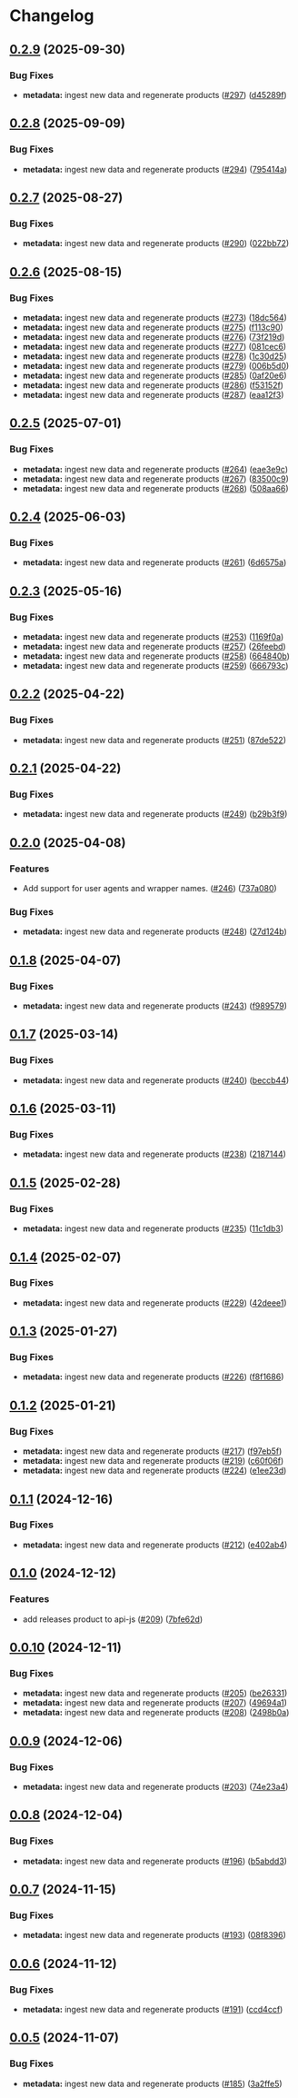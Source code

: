 # Changelog

## [0.2.9](https://github.com/launchdarkly/sdk-meta/compare/api-js/v0.2.8...api-js/v0.2.9) (2025-09-30)


### Bug Fixes

* **metadata:** ingest new data and regenerate products ([#297](https://github.com/launchdarkly/sdk-meta/issues/297)) ([d45289f](https://github.com/launchdarkly/sdk-meta/commit/d45289f9d4e286411267de8a6b9e2ba67cb3010b))

## [0.2.8](https://github.com/launchdarkly/sdk-meta/compare/api-js/v0.2.7...api-js/v0.2.8) (2025-09-09)


### Bug Fixes

* **metadata:** ingest new data and regenerate products ([#294](https://github.com/launchdarkly/sdk-meta/issues/294)) ([795414a](https://github.com/launchdarkly/sdk-meta/commit/795414abb1e04d156a7b2a27f5782849ccf247f5))

## [0.2.7](https://github.com/launchdarkly/sdk-meta/compare/api-js/v0.2.6...api-js/v0.2.7) (2025-08-27)


### Bug Fixes

* **metadata:** ingest new data and regenerate products ([#290](https://github.com/launchdarkly/sdk-meta/issues/290)) ([022bb72](https://github.com/launchdarkly/sdk-meta/commit/022bb72c918e85c1fc3bee729591ea4bd6bdb8b2))

## [0.2.6](https://github.com/launchdarkly/sdk-meta/compare/api-js/v0.2.5...api-js/v0.2.6) (2025-08-15)


### Bug Fixes

* **metadata:** ingest new data and regenerate products ([#273](https://github.com/launchdarkly/sdk-meta/issues/273)) ([18dc564](https://github.com/launchdarkly/sdk-meta/commit/18dc564ab60e97b35a151c29ef1ed18e03046075))
* **metadata:** ingest new data and regenerate products ([#275](https://github.com/launchdarkly/sdk-meta/issues/275)) ([f113c90](https://github.com/launchdarkly/sdk-meta/commit/f113c90c77d6a90d6d1e58bb802d32c177b7600d))
* **metadata:** ingest new data and regenerate products ([#276](https://github.com/launchdarkly/sdk-meta/issues/276)) ([73f219d](https://github.com/launchdarkly/sdk-meta/commit/73f219d956a40d8a6331d6b92fb1b7ca2bd43b99))
* **metadata:** ingest new data and regenerate products ([#277](https://github.com/launchdarkly/sdk-meta/issues/277)) ([081cec6](https://github.com/launchdarkly/sdk-meta/commit/081cec63c41f9b84533baa430233aa7a739ce607))
* **metadata:** ingest new data and regenerate products ([#278](https://github.com/launchdarkly/sdk-meta/issues/278)) ([1c30d25](https://github.com/launchdarkly/sdk-meta/commit/1c30d25211f896aaa9414d24f0095be2c645fccd))
* **metadata:** ingest new data and regenerate products ([#279](https://github.com/launchdarkly/sdk-meta/issues/279)) ([006b5d0](https://github.com/launchdarkly/sdk-meta/commit/006b5d0b7e248d3ccd3db314af2a5c8da0bfd06c))
* **metadata:** ingest new data and regenerate products ([#285](https://github.com/launchdarkly/sdk-meta/issues/285)) ([0af20e6](https://github.com/launchdarkly/sdk-meta/commit/0af20e619368d452e8449015ed05d9e7c53c4c11))
* **metadata:** ingest new data and regenerate products ([#286](https://github.com/launchdarkly/sdk-meta/issues/286)) ([f53152f](https://github.com/launchdarkly/sdk-meta/commit/f53152f374834b778ba563288611e8e9ef774d39))
* **metadata:** ingest new data and regenerate products ([#287](https://github.com/launchdarkly/sdk-meta/issues/287)) ([eaa12f3](https://github.com/launchdarkly/sdk-meta/commit/eaa12f3e5850f2447457d1d7b23a5064eea35086))

## [0.2.5](https://github.com/launchdarkly/sdk-meta/compare/api-js/v0.2.4...api-js/v0.2.5) (2025-07-01)


### Bug Fixes

* **metadata:** ingest new data and regenerate products ([#264](https://github.com/launchdarkly/sdk-meta/issues/264)) ([eae3e9c](https://github.com/launchdarkly/sdk-meta/commit/eae3e9ca047f9530ccdb21e8492ebe56cc44df21))
* **metadata:** ingest new data and regenerate products ([#267](https://github.com/launchdarkly/sdk-meta/issues/267)) ([83500c9](https://github.com/launchdarkly/sdk-meta/commit/83500c9b2ac199a2c9b3aea7b744d1eb0be22a7d))
* **metadata:** ingest new data and regenerate products ([#268](https://github.com/launchdarkly/sdk-meta/issues/268)) ([508aa66](https://github.com/launchdarkly/sdk-meta/commit/508aa669c34df22bc272c18692f8247a6a504dd0))

## [0.2.4](https://github.com/launchdarkly/sdk-meta/compare/api-js/v0.2.3...api-js/v0.2.4) (2025-06-03)


### Bug Fixes

* **metadata:** ingest new data and regenerate products ([#261](https://github.com/launchdarkly/sdk-meta/issues/261)) ([6d6575a](https://github.com/launchdarkly/sdk-meta/commit/6d6575a6a67de5ee5913ee333197a9c95b4d9d86))

## [0.2.3](https://github.com/launchdarkly/sdk-meta/compare/api-js/v0.2.2...api-js/v0.2.3) (2025-05-16)


### Bug Fixes

* **metadata:** ingest new data and regenerate products ([#253](https://github.com/launchdarkly/sdk-meta/issues/253)) ([1169f0a](https://github.com/launchdarkly/sdk-meta/commit/1169f0a2f34b67b96684efbd14e98808508a5c6c))
* **metadata:** ingest new data and regenerate products ([#257](https://github.com/launchdarkly/sdk-meta/issues/257)) ([26feebd](https://github.com/launchdarkly/sdk-meta/commit/26feebdd6244b67ca0a09448867fb50a72d3a636))
* **metadata:** ingest new data and regenerate products ([#258](https://github.com/launchdarkly/sdk-meta/issues/258)) ([664840b](https://github.com/launchdarkly/sdk-meta/commit/664840bf691a8ac4b7e2b1ad2de86f45af8d1f0b))
* **metadata:** ingest new data and regenerate products ([#259](https://github.com/launchdarkly/sdk-meta/issues/259)) ([666793c](https://github.com/launchdarkly/sdk-meta/commit/666793c38966446ff7dead415c45bb77dacbbd40))

## [0.2.2](https://github.com/launchdarkly/sdk-meta/compare/api-js/v0.2.1...api-js/v0.2.2) (2025-04-22)


### Bug Fixes

* **metadata:** ingest new data and regenerate products ([#251](https://github.com/launchdarkly/sdk-meta/issues/251)) ([87de522](https://github.com/launchdarkly/sdk-meta/commit/87de522b325649e5bbc4e925b546ad06a5681047))

## [0.2.1](https://github.com/launchdarkly/sdk-meta/compare/api-js/v0.2.0...api-js/v0.2.1) (2025-04-22)


### Bug Fixes

* **metadata:** ingest new data and regenerate products ([#249](https://github.com/launchdarkly/sdk-meta/issues/249)) ([b29b3f9](https://github.com/launchdarkly/sdk-meta/commit/b29b3f99c3138e0ec15aea5591515f2bdca05088))

## [0.2.0](https://github.com/launchdarkly/sdk-meta/compare/api-js/v0.1.8...api-js/v0.2.0) (2025-04-08)


### Features

* Add support for user agents and wrapper names. ([#246](https://github.com/launchdarkly/sdk-meta/issues/246)) ([737a080](https://github.com/launchdarkly/sdk-meta/commit/737a08007230849ff66acb0ac510adeaec9dbc77))


### Bug Fixes

* **metadata:** ingest new data and regenerate products ([#248](https://github.com/launchdarkly/sdk-meta/issues/248)) ([27d124b](https://github.com/launchdarkly/sdk-meta/commit/27d124b1b2f463576f97214c0ecbc66feeccd655))

## [0.1.8](https://github.com/launchdarkly/sdk-meta/compare/api-js/v0.1.7...api-js/v0.1.8) (2025-04-07)


### Bug Fixes

* **metadata:** ingest new data and regenerate products ([#243](https://github.com/launchdarkly/sdk-meta/issues/243)) ([f989579](https://github.com/launchdarkly/sdk-meta/commit/f9895794c3e096ccdc2f8125658e9a0d230d1532))

## [0.1.7](https://github.com/launchdarkly/sdk-meta/compare/api-js/v0.1.6...api-js/v0.1.7) (2025-03-14)


### Bug Fixes

* **metadata:** ingest new data and regenerate products ([#240](https://github.com/launchdarkly/sdk-meta/issues/240)) ([beccb44](https://github.com/launchdarkly/sdk-meta/commit/beccb441f828b35071af95b7b8988c139fa91444))

## [0.1.6](https://github.com/launchdarkly/sdk-meta/compare/api-js/v0.1.5...api-js/v0.1.6) (2025-03-11)


### Bug Fixes

* **metadata:** ingest new data and regenerate products ([#238](https://github.com/launchdarkly/sdk-meta/issues/238)) ([2187144](https://github.com/launchdarkly/sdk-meta/commit/21871448926ab031923d9f966e7cf066427f8e08))

## [0.1.5](https://github.com/launchdarkly/sdk-meta/compare/api-js/v0.1.4...api-js/v0.1.5) (2025-02-28)


### Bug Fixes

* **metadata:** ingest new data and regenerate products ([#235](https://github.com/launchdarkly/sdk-meta/issues/235)) ([11c1db3](https://github.com/launchdarkly/sdk-meta/commit/11c1db3170ac932eacb9732791e0fe3de0274a0d))

## [0.1.4](https://github.com/launchdarkly/sdk-meta/compare/api-js/v0.1.3...api-js/v0.1.4) (2025-02-07)


### Bug Fixes

* **metadata:** ingest new data and regenerate products ([#229](https://github.com/launchdarkly/sdk-meta/issues/229)) ([42deee1](https://github.com/launchdarkly/sdk-meta/commit/42deee1d8d0094cda98a9306a66c5938072a2737))

## [0.1.3](https://github.com/launchdarkly/sdk-meta/compare/api-js/v0.1.2...api-js/v0.1.3) (2025-01-27)


### Bug Fixes

* **metadata:** ingest new data and regenerate products ([#226](https://github.com/launchdarkly/sdk-meta/issues/226)) ([f8f1686](https://github.com/launchdarkly/sdk-meta/commit/f8f1686f822c823ea75bddd1fc1327f1e98619fc))

## [0.1.2](https://github.com/launchdarkly/sdk-meta/compare/api-js/v0.1.1...api-js/v0.1.2) (2025-01-21)


### Bug Fixes

* **metadata:** ingest new data and regenerate products ([#217](https://github.com/launchdarkly/sdk-meta/issues/217)) ([f97eb5f](https://github.com/launchdarkly/sdk-meta/commit/f97eb5f08ef377c3a16603cbdd068715777222e4))
* **metadata:** ingest new data and regenerate products ([#219](https://github.com/launchdarkly/sdk-meta/issues/219)) ([c60f06f](https://github.com/launchdarkly/sdk-meta/commit/c60f06fcb981f647149bf26a3f6d42b24660dca7))
* **metadata:** ingest new data and regenerate products ([#224](https://github.com/launchdarkly/sdk-meta/issues/224)) ([e1ee23d](https://github.com/launchdarkly/sdk-meta/commit/e1ee23dcc05e5cf9e931fc6bb824eef6673dc3a5))

## [0.1.1](https://github.com/launchdarkly/sdk-meta/compare/api-js/v0.1.0...api-js/v0.1.1) (2024-12-16)


### Bug Fixes

* **metadata:** ingest new data and regenerate products ([#212](https://github.com/launchdarkly/sdk-meta/issues/212)) ([e402ab4](https://github.com/launchdarkly/sdk-meta/commit/e402ab4fc70c6defadca9d0ac50d9b633ca9e4d7))

## [0.1.0](https://github.com/launchdarkly/sdk-meta/compare/api-js/v0.0.10...api-js/v0.1.0) (2024-12-12)


### Features

* add releases product to api-js ([#209](https://github.com/launchdarkly/sdk-meta/issues/209)) ([7bfe62d](https://github.com/launchdarkly/sdk-meta/commit/7bfe62ddd7f7926a7616a4915a4e4d87c1938e12))

## [0.0.10](https://github.com/launchdarkly/sdk-meta/compare/api-js/v0.0.9...api-js/v0.0.10) (2024-12-11)


### Bug Fixes

* **metadata:** ingest new data and regenerate products ([#205](https://github.com/launchdarkly/sdk-meta/issues/205)) ([be26331](https://github.com/launchdarkly/sdk-meta/commit/be263310ed594e9d1f346a0c77d7e4881bf10869))
* **metadata:** ingest new data and regenerate products ([#207](https://github.com/launchdarkly/sdk-meta/issues/207)) ([49694a1](https://github.com/launchdarkly/sdk-meta/commit/49694a19fb51a9621820da47ccf28017620c23d9))
* **metadata:** ingest new data and regenerate products ([#208](https://github.com/launchdarkly/sdk-meta/issues/208)) ([2498b0a](https://github.com/launchdarkly/sdk-meta/commit/2498b0adf584f2ea14c286a0318d629364b1ec2f))

## [0.0.9](https://github.com/launchdarkly/sdk-meta/compare/api-js/v0.0.8...api-js/v0.0.9) (2024-12-06)


### Bug Fixes

* **metadata:** ingest new data and regenerate products ([#203](https://github.com/launchdarkly/sdk-meta/issues/203)) ([74e23a4](https://github.com/launchdarkly/sdk-meta/commit/74e23a4a0346a2b3ef55639c298c16a68babdde8))

## [0.0.8](https://github.com/launchdarkly/sdk-meta/compare/api-js/v0.0.7...api-js/v0.0.8) (2024-12-04)


### Bug Fixes

* **metadata:** ingest new data and regenerate products ([#196](https://github.com/launchdarkly/sdk-meta/issues/196)) ([b5abdd3](https://github.com/launchdarkly/sdk-meta/commit/b5abdd3788dc757d5e473e351abd2c7f4b4f01b5))

## [0.0.7](https://github.com/launchdarkly/sdk-meta/compare/api-js/v0.0.6...api-js/v0.0.7) (2024-11-15)


### Bug Fixes

* **metadata:** ingest new data and regenerate products ([#193](https://github.com/launchdarkly/sdk-meta/issues/193)) ([08f8396](https://github.com/launchdarkly/sdk-meta/commit/08f8396fb114fcdaf0415f5b9b9f5db09c070a5f))

## [0.0.6](https://github.com/launchdarkly/sdk-meta/compare/api-js/v0.0.5...api-js/v0.0.6) (2024-11-12)


### Bug Fixes

* **metadata:** ingest new data and regenerate products ([#191](https://github.com/launchdarkly/sdk-meta/issues/191)) ([ccd4ccf](https://github.com/launchdarkly/sdk-meta/commit/ccd4ccf1c6108e3d0f0d9d0375f671f234d6f6b8))

## [0.0.5](https://github.com/launchdarkly/sdk-meta/compare/api-js-v0.0.4...api-js/v0.0.5) (2024-11-07)


### Bug Fixes

* **metadata:** ingest new data and regenerate products ([#185](https://github.com/launchdarkly/sdk-meta/issues/185)) ([3a2ffe5](https://github.com/launchdarkly/sdk-meta/commit/3a2ffe52c28265353560835f9749e6961c031b9f))
